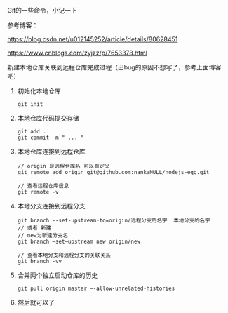 Git的一些命令，小记一下

参考博客：

<https://blog.csdn.net/u012145252/article/details/80628451>

<https://www.cnblogs.com/zyjzz/p/7653378.html>

新建本地仓库关联到远程仓库完成过程（出bug的原因不想写了，参考上面博客吧）

1. 初始化本地仓库

   ```
   git init
   ```

2. 本地仓库代码提交存储

   ```
   git add .
   git commit -m " ... "
   ```

3. 本地仓库连接到远程仓库

   ```
   // origin 是远程仓库名 可以自定义
   git remote add origin git@github.com:nankaNULL/nodejs-egg.git
   
   // 查看远程仓库信息
   git remote -v 
   ```

4. 本地分支连接到远程分支

   ```
   git branch --set-upstream-to=origin/远程分支的名字  本地分支的名字
   // 或者 新建
   // new为新建分支名
   git branch –set–upstream new origin/new 
   
   // 查看本地分支和远程分支的关联关系
   git branch -vv 
   ```

5. 合并两个独立启动仓库的历史

   ```
   git pull origin master –-allow-unrelated-histories
   ```

6. 然后就可以了